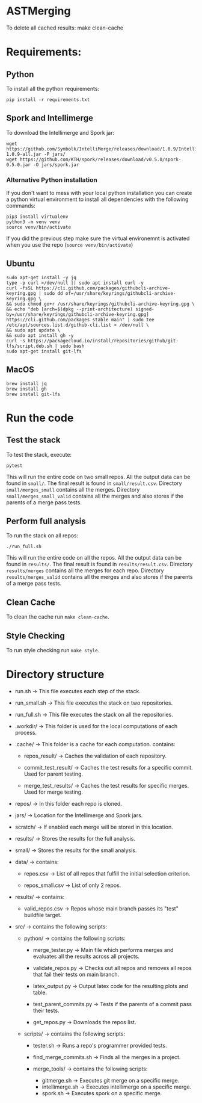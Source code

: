 # ASTMerging

To delete all cached results:
  make clean-cache

# Requirements:

## Python

To install all the python requirements:
```
pip install -r requirements.txt
```

## Spork and Intellimerge

To download the Intellimerge and Spork jar:
```
wget https://github.com/Symbolk/IntelliMerge/releases/download/1.0.9/IntelliMerge-1.0.9-all.jar -P jars/
wget https://github.com/KTH/spork/releases/download/v0.5.0/spork-0.5.0.jar -O jars/spork.jar
```

### Alternative Python installation

If you don't want to mess with your local python installation you can create a python virtual environment to install all dependencies with the following commands:
```
pip3 install virtualenv
python3 -m venv venv
source venv/bin/activate
```
If you did the previous step make sure the virtual environemnt is activated when you use the repo (`source venv/bin/activate`)


## Ubuntu

```
sudo apt-get install -y jq
type -p curl >/dev/null || sudo apt install curl -y
curl -fsSL https://cli.github.com/packages/githubcli-archive-keyring.gpg | sudo dd of=/usr/share/keyrings/githubcli-archive-keyring.gpg \
&& sudo chmod go+r /usr/share/keyrings/githubcli-archive-keyring.gpg \
&& echo "deb [arch=$(dpkg --print-architecture) signed-by=/usr/share/keyrings/githubcli-archive-keyring.gpg] https://cli.github.com/packages stable main" | sudo tee /etc/apt/sources.list.d/github-cli.list > /dev/null \
&& sudo apt update \
&& sudo apt install gh -y
curl -s https://packagecloud.io/install/repositories/github/git-lfs/script.deb.sh | sudo bash
sudo apt-get install git-lfs
```

## MacOS

```
brew install jq
brew install gh
brew install git-lfs
```

# Run the code

## Test the stack
To test the stack, execute:
```
pytest
```
This will run the entire code on two small repos.
All the output data can be found in `small/`.
The final result is found in `small/result.csv`.
Directory `small/merges_small` contains all the merges.
Directory `small/merges_small_valid` contains all the merges and also stores if the parents of a merge pass tests.

## Perform full analysis

To run the stack on all repos:

```
./run_full.sh
```
This will run the entire code on all the repos.
All the output data can be found in `results/`.
The final result is found in `results/result.csv`.
Directory `results/merges` contains all the merges for each repo.
Directory `results/merges_valid` contains all the merges and also stores if the parents of a merge pass tests.

## Clean Cache

To clean the cache run `make clean-cache`.

## Style Checking

To run style checking run `make style`.

# Directory structure

 * run.sh -> This file executes each step of the stack.

 * run_small.sh -> This file executes the stack on two repositories.

 * run_full.sh -> This file executes the stack on all the repositories.

 * .workdir/ -> This folder is used for the local computations of each process.

 * .cache/ -> This folder is a cache for each computation. contains:

   * repos_result/ -> Caches the validation of each repository.

   * commit_test_result/ -> Caches the test results for a specific commit. Used for parent testing.

   * merge_test_results/ -> Caches the test results for specific merges. Used for merge testing.

 * repos/ -> In this folder each repo is cloned.

 * jars/ -> Location for the Intellimerge and Spork jars.

 * scratch/ -> If enabled each merge will be stored in this location.

 * results/ -> Stores the results for the full analysis.

 * small/ -> Stores the results for the small analysis.

 * data/ -> contains:

    * repos.csv -> List of all repos that fulfill the initial selection criterion.

    * repos_small.csv -> List of only 2 repos.

 * results/ -> contains:

    * valid_repos.csv -> Repos whose main branch passes its "test" buildfile target.

 * src/ -> contains the following scripts:

   * python/ -> contains the following scripts:

      * merge_tester.py -> Main file which performs merges and evaluates all the results across all projects.

      * validate_repos.py -> Checks out all repos and removes all repos that fail their tests on main branch.

      * latex_output.py -> Output latex code for the resulting plots and table.

      * test_parent_commits.py -> Tests if the parents of a commit pass their tests.

      * get_repos.py -> Downloads the repos list.

   * scripts/ -> contains the following scripts:
      * tester.sh -> Runs a repo's programmer provided tests.

      * find_merge_commits.sh -> Finds all the merges in a project.

      * merge_tools/ -> contains the following scripts:
         * gitmerge.sh -> Executes git merge on a specific merge.
         * intellimerge.sh -> Executes intellimerge on a specific merge.
         * spork.sh -> Executes spork on a specific merge.
